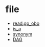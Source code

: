 # file



+ [read.go_obo](file/read.go_obo.1) 
+ [is_a](file/is_a.1) 
+ [synonym](file/synonym.1) 
+ [DAG](file/DAG.1) 
